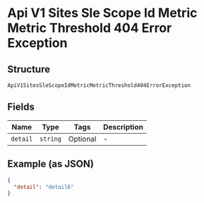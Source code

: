 
# Api V1 Sites Sle Scope Id Metric Metric Threshold 404 Error Exception

## Structure

`ApiV1SitesSleScopeIdMetricMetricThreshold404ErrorException`

## Fields

| Name | Type | Tags | Description |
|  --- | --- | --- | --- |
| `detail` | `string` | Optional | - |

## Example (as JSON)

```json
{
  "detail": "detail6"
}
```


